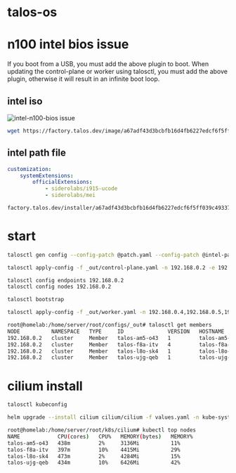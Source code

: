 # talos-os

# n100 intel bios issue
If you boot from a USB, you must add the above plugin to boot.
When updating the control-plane or worker using talosctl, you must add the above plugin, otherwise it will result in an infinite boot loop.

## intel iso

![intel-n100-bios issue](https://github.com/siderolabs/talos/issues/9369)

``` bash
wget https://factory.talos.dev/image/a67adf43d3bcbfb16d4fb6227edcf6f5ff039c493372f759d2dfcf8c21c932df/v1.8.3/metal-amd64.iso
```

## intel path file

``` yaml
customization:
    systemExtensions:
        officialExtensions:
            - siderolabs/i915-ucode
            - siderolabs/mei
```


``` bash
factory.talos.dev/installer/a67adf43d3bcbfb16d4fb6227edcf6f5ff039c493372f759d2dfcf8c21c932df:v1.8.3
```



# start

``` bash
talosctl gen config --config-patch @patch.yaml --config-patch @intel-path.yaml my-cluster https://192.168.0.2:6443 --output _out
```

``` bash
talosctl apply-config -f _out/control-plane.yaml -n 192.168.0.2 -e 192.168.0.2 --insecure
```

``` bash
talosctl config endpoints 192.168.0.2
talosctl config nodes 192.168.0.2
```

``` bash
talosctl bootstrap
```


``` bash
talosctl apply-config -f _out/worker.yaml -n 192.168.0.4,192.168.0.5,192.168.0.6
```


``` bash
root@homelab:/home/server/root/configs/_out# talosctl get members
NODE          NAMESPACE   TYPE     ID              VERSION   HOSTNAME        MACHINE TYPE   OS               ADDRESSES
192.168.0.2   cluster     Member   talos-am5-o43   1         talos-am5-o43   worker         Talos (v1.8.3)   ["192.168.0.5"]
192.168.0.2   cluster     Member   talos-f8a-itv   4         talos-f8a-itv   controlplane   Talos (v1.8.2)   ["192.168.0.2"]
192.168.0.2   cluster     Member   talos-l8o-sk4   1         talos-l8o-sk4   worker         Talos (v1.8.3)   ["192.168.0.6"]
192.168.0.2   cluster     Member   talos-ujg-qeb   1         talos-ujg-qeb   controlplane   Talos (v1.8.2)   ["192.168.0.3"]

```


# cilium install

``` bash
talosctl kubeconfig
```

``` bash
helm upgrade --install cilium cilium/cilium -f values.yaml -n kube-system
```

``` bash
root@homelab:/home/server/root/k8s/cilium# kubectl top nodes
NAME            CPU(cores)   CPU%   MEMORY(bytes)   MEMORY%   
talos-am5-o43   438m         2%     3136Mi          11%       
talos-f8a-itv   397m         10%    4415Mi          29%       
talos-l8o-sk4   473m         2%     4284Mi          15%       
talos-ujg-qeb   434m         10%    6426Mi          42%    
```

